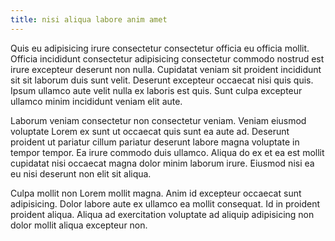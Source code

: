 ```yaml
---
title: nisi aliqua labore anim amet
---
```


Quis eu adipisicing irure consectetur consectetur officia eu officia mollit. Officia incididunt consectetur adipisicing consectetur commodo nostrud est irure excepteur deserunt non nulla. Cupidatat veniam sit proident incididunt sit sit laborum duis sunt velit. Deserunt excepteur occaecat nisi quis quis. Ipsum ullamco aute velit nulla ex laboris est quis. Sunt culpa excepteur ullamco minim incididunt veniam elit aute.

Laborum veniam consectetur non consectetur veniam. Veniam eiusmod voluptate Lorem ex sunt ut occaecat quis sunt ea aute ad. Deserunt proident ut pariatur cillum pariatur deserunt labore magna voluptate in tempor tempor. Ea irure commodo duis ullamco. Aliqua do ex et ea est mollit cupidatat nisi occaecat magna dolor minim laborum irure. Eiusmod nisi ea eu nisi deserunt non elit sit aliqua.

Culpa mollit non Lorem mollit magna. Anim id excepteur occaecat sunt adipisicing. Dolor labore aute ex ullamco ea mollit consequat. Id in proident proident aliqua. Aliqua ad exercitation voluptate ad aliquip adipisicing non dolor mollit aliqua excepteur non.